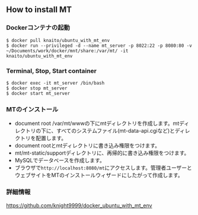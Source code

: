 How to install MT
----

### Dockerコンテナの起動

```
$ docker pull knaito/ubuntu_with_mt_env
$ docker run --privileged -d --name mt_server -p 8022:22 -p 8080:80 -v ~/Documents/work/docker/mnt/share:/var/mt/ -it knaito/ubuntu_with_mt_env
```

### Terminal, Stop, Start container

```
$ docker exec -it mt_server /bin/bash
$ docker stop mt_server
$ docker start mt_server
```

### MTのインストール

- document root /var/mt/wwwの下にmtディレクトリを作成します。mtディレクトリの下に、すべてのシステムファイル(mt-data-api.cgiなど)とディレクトリを配置します。
- document rootとmtディレクトリに書き込み権限をつけます。
- mt/mt-static/supportディレクトリに、再帰的に書き込み権限をつけます。
- MySQLでデータベースを作成します。
- ブラウザで`http://localhost:8080/mt`にアクセスします。管理者ユーザーとウェブサイトをMTのインストールウィザードにしたがって作成します。

### 詳細情報

https://github.com/knight9999/docker_ubuntu_with_mt_env
